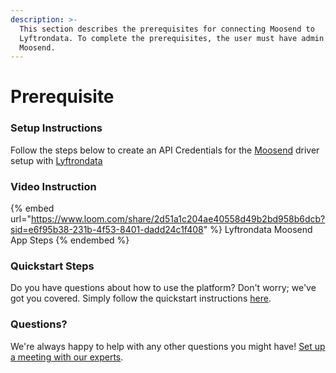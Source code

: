 ```yaml
---
description: >-
  This section describes the prerequisites for connecting Moosend to
  Lyftrondata. To complete the prerequisites, the user must have admin access to
  Moosend.
---
```


# Prerequisite

<mark style="color:blue;"></mark>

### Setup Instructions

Follow the steps below to create an API Credentials for the [Moosend](https://www.lyftrondata.com/integration/marketing-analytics/moosend/) driver setup with [Lyftrondata](https://www.lyftrondata.com)

### Video Instruction

{% embed url="https://www.loom.com/share/2d51a1c204ae40558d49b2bd958b6dcb?sid=e6f95b38-231b-4f53-8401-dadd24c1f408" %}
Lyftrondata Moosend App Steps
{% endembed %}

### Quickstart Steps

Do you have questions about how to use the platform? Don't worry; we've got you covered. Simply follow the quickstart instructions [here](README.md).

### Questions? <a href="#questions" id="questions"></a>

We're always happy to help with any other questions you might have! [Set up a meeting with our experts](https://www.lyftrondata.com/book-a-meeting/).

